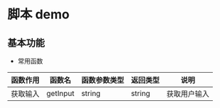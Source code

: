 # 脚本 demo

## 基本功能

- 常用函数

| 函数作用 | 函数名   | 函数参数类型 | 返回类型 | 说明         |
| -------- | -------- | ------------ | -------- | ------------ |
| 获取输入 | getInput | string       | string   | 获取用户输入 |
